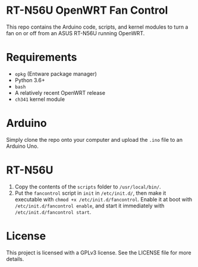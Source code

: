 # RT-N56U OpenWRT Fan Control
This repo contains the Arduino code, scripts, and kernel modules to turn a fan on or off from an ASUS RT-N56U running OpenWRT.

# Requirements
- `opkg` (Entware package manager)
- Python 3.6+
- `bash`
- A relatively recent OpenWRT release
- `ch341` kernel module

# Arduino
Simply clone the repo onto your computer and upload the `.ino` file to an Arduino Uno.

# RT-N56U
1. Copy the contents of the `scripts` folder to `/usr/local/bin/`.
2. Put the `fancontrol` script in `init` in `/etc/init.d/`, then make it executable with `chmod +x /etc/init.d/fancontrol`. Enable it at boot with `/etc/init.d/fancontrol enable`, and start it immediately with `/etc/init.d/fancontrol start`.

# License
This project is licensed with a GPLv3 license. See the LICENSE file for more details.
